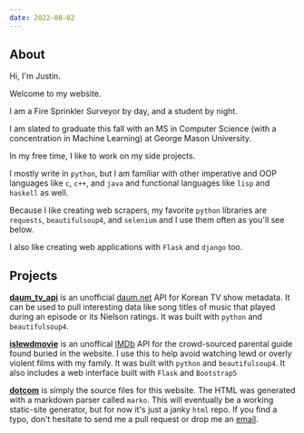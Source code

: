 ```yaml
---
date: 2022-08-02
---
```


## About

Hi, I'm Justin.

Welcome to my website.

I am a Fire Sprinkler Surveyor by day, and a student by night.

I am slated to graduate this fall with an MS in Computer Science (with a concentration in Machine Learning) at George Mason University.

In my free time, I like to work on my side projects.

I mostly write in `python`, but I am familiar with other imperative and OOP languages like `c`, `c++`,  and `java` and functional languages like `lisp` and `haskell` as well.

Because I like creating web scrapers, my favorite `python` libraries are `requests`, `beautifulsoup4`, and `selenium` and I use them often as you'll see below.

I also like creating web applications with `Flask` and `django` too.

## Projects

**[daum_tv_api](https://github.com/shinjustin/daum_tv_api)**
is an unofficial [daum.net](https://daum.net) API for Korean TV show metadata.
It can be used to pull interesting data like song titles of music that played during an episode or its Nielson ratings.
It was built with `python` and `beautifulsoup4`.

[**islewdmovie**](https://github.com/shinjustin/islewdmovie)
is an unoffical [IMDb](https://imdb.com) API for the crowd-sourced parental guide found buried in the website.
I use this to help avoid watching lewd or overly violent films with my family.
It was built with `python` and `beautifulsoup4`.
It also includes a web interface built with `Flask` and `Bootstrap5`

**[dotcom](https://github.com/shinjustin/dotcom)**
is simply the source files for this website.
The HTML was generated with a markdown parser called `marko`.
This will eventually be a working static-site generator, but for now it's just a janky `html` repo.
If you find a typo, don't hesitate to send me a pull request or drop me an [email](mailto:aloha@shinjustin.com).
